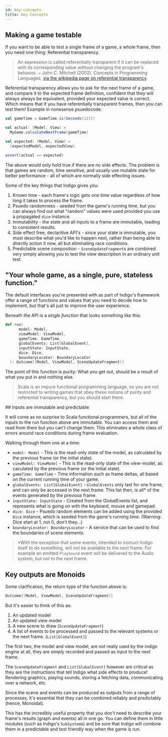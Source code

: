 ```yaml
---
id: key-concepts
title: Key Concepts
---
```


## Making a game testable

If you want to be able to test a single frame of a game, a whole frame, then you need one thing: Referential transparency.

>An expression is called referentially transparent if it can be replaced with its corresponding value without changing the program's behavior. ~ John C. Mitchell (2002). Concepts in Programming Languages, [via the wikipedia page on referential transparency](https://en.wikipedia.org/wiki/Referential_transparency).

Referential transparency allows you to ask for the next frame of a game, and compare it to the expected frame definition, confident that they will always always be equivalent, provided your expected value is correct. Which means that if you have referentially transparent frames, then you can test them! Example in nonesense psuedocode:

```scala
val gameTime = GameTime.is(Seconds(123))

val actual: (Model, View) =
  MyGame.calculateNextFrame(gameTime)

val expected: (Model, View) =
  (expectedModel, expectedView)

assert(actual == expected)
```

The above would only hold true if there are no side effects. The problem is that games are random, time sensitive, and usually use mutable state for better performance - all of which are normally side effecting issues.

Some of the key things that Indigo gives you:

1. Known time - each frame's logic gets one time value regardless of how long it takes to process the frame.
2. Psuedo randomness - seeded from the game's running time, but you can always find out what "random" values were used provided you use a propagated `dice` instance.
3. Immutability - the state and all inputs to a frame are immutable, leading to consistent results.
4. Side effect free, declaritive API's - since your state is immutable, you must describe what you'd like to happen next, rather than being able to directly action it now, all but eliminating race conditions.
5. Predictable scene composition - `SceneUpdateFragment`s are combined very simply allowing you to test the view description in an ordinary unit test.

## "Your whole game, as a single, pure, stateless function."

The default interfaces you're presented with as part of Indigo's framework offer a range of functions and values that you need to decide how to implement, but that's all just to improve the user experience.

Beneath the API is a _single function_ that looks something like this:

```scala
def run(
      model: Model,
      viewModel: ViewModel,
      gameTime: GameTime,
      globalEvents: List[GlobalEvent],
      inputState: InputState,
      dice: Dice,
      boundaryLocator: BoundaryLocator
  ): Outcome[(Model, ViewModel, SceneUpdateFragment)]
```

The point of this function is purity: What you get out, should be a result of what you put in and nothing else.

>Scala is an impure functional programming language, so you are not restricted to writing games that obey these notions of purity and referential transparency, but you should start there.

## Inputs are immutable and predictable

It will come as no surprise to Scala functional programmers, but all of the inputs to the run function above are immutable. You can access them and read from them but you can't change them. This eliminates a whole class of errors around race conditions during frame evaluation.

Walking through them one at a time:

- `model: Model` - This is the read-only state of the model, as calculated by the previous frame (or the initial state).
- `viewModel: ViewModel` - This is the read-only state of the view-model, as caculated by the previous frame (or the initial state).
- `gameTime: GameTime` - Time information such as frame deltas, all based on the current running time of your game.
- `globalEvents: List[GlobalEvent]` - `GlobalEvents` only last for one frame, and can only be accessed in the next frame. This list then, is all* of the events generated by the previous frame.
- `inputState: InputState` - Created from the GlobalEvents list, and represents what is going on with the keyboard, mouse and gamepad.
- `dice: Dice` - Psuedo random elements can be added using the provided `Dice` instance, which is seeded from the game's running time. (Warning: Dice start at 1, not 0, don't they...)
- `boundaryLocator: BoundaryLocator` - A service that can be used to find the boundaries of scene elements.

> *With the exception that some events, intended to instruct Indigo itself to do something, will not be available to the next frame. For example an emitted `PlaySound` event will be delivered to the Audio system, but not to the next frame.

## Key outputs are Monoids

Some clarification, the return type of the function above is:

```scala
Outcome[(Model, ViewModel, SceneUpdateFragment)]
```

But it's easier to think of this as:

1. An updated model
2. An updated view model
3. A new scene to draw (`SceneUpdateFragment`)
4. A list of events to be processed and passed to the relevant systems or the next frame. (`List[GlobalEvent]`)

The first two, the model and view model, are not really used by the indigo engine at all, they are simply recorded and passed as input to the next frame.

The `SceneUpdateFragment` and `List[GlobalEvent]` however are critical as they are the instructions that tell Indigo what side effects to produce! Rendering graphics, playing sounds, storing a fetching data, communicating over a network, etc.

Since the scene and events can be produced as outputs from a range of processes, it's essential that they can be combined reliably and predictably (hence, Monoidal).

This has the incredibly useful property that you don't need to describe your frame's results (graph and events) all in one go. You can define them in little modules (such as Indigo's `SubSystem`s) and be sure that Indigo will combine them in a predictable and test friendly way when the game is run.
